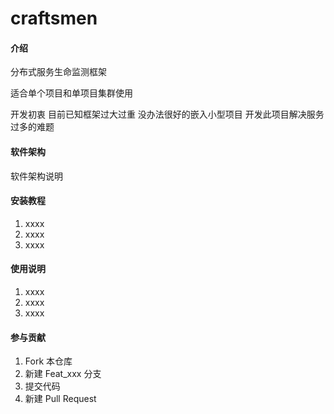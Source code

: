 # craftsmen

#### 介绍


分布式服务生命监测框架

适合单个项目和单项目集群使用

开发初衷
目前已知框架过大过重 没办法很好的嵌入小型项目
开发此项目解决服务过多的难题

#### 软件架构
软件架构说明


#### 安装教程

1. xxxx
2. xxxx
3. xxxx

#### 使用说明

1. xxxx
2. xxxx
3. xxxx

#### 参与贡献

1. Fork 本仓库
2. 新建 Feat_xxx 分支
3. 提交代码
4. 新建 Pull Request